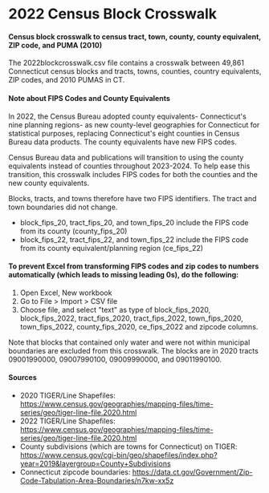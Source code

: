 # 2022 Census Block Crosswalk

#### Census block crosswalk to census tract, town, county, county equivalent, ZIP code, and PUMA (2010)

The 2022blockcrosswalk.csv file contains a crosswalk between 49,861 Connecticut census blocks and tracts, towns, counties, country equivalents, ZIP codes, and 2010 PUMAS in CT. 

#### Note about FIPS Codes and County Equivalents
In 2022, the Census Bureau adopted county equivalents- Connecticut's nine planning regions- as new county-level geographies for Connecticut for statistical purposes, replacing Connecticut's eight counties in Census Bureau data products. The county equivalents have new FIPS codes.

Census Bureau data and publications will transition to using the county equivalents instead of counties throughout 2023-2024. To help ease this transition, this crosswalk includes FIPS codes for both the counties and the new county equivalents.

Blocks, tracts, and towns therefore have two FIPS identifiers. The tract and town boundaries did not change.
- block_fips_20, tract_fips_20, and town_fips_20 include the FIPS code from its county (county_fips_20)
- block_fips_22, tract_fips_22, and town_fips_22 include the FIPS code from its county equivalent/planning region (ce_fips_22)

#### To prevent Excel from transforming FIPS codes and zip codes to numbers automatically (which leads to missing leading 0s), do the following:
1. Open Excel, New workbook
2. Go to File > Import > CSV file
3. Choose file, and select "text" as type of block_fips_2020, block_fips_2022, tract_fips_2020, tract_fips_2022, town_fips_2020, town_fips_2022, county_fips_2020, ce_fips_2022 and zipcode columns.

Note that blocks that contained only water and were not within municipal boundaries are excluded from this crosswalk. The blocks are in 2020 tracts 09001990000, 09007990100, 09009990000, and 09011990100.

#### Sources
- 2020 TIGER/Line Shapefiles: https://www.census.gov/geographies/mapping-files/time-series/geo/tiger-line-file.2020.html
- 2022 TIGER/Line Shapefiles: https://www.census.gov/geographies/mapping-files/time-series/geo/tiger-line-file.2020.html
- County subdivisions (which are towns for Connecticut) on TIGER: https://www.census.gov/cgi-bin/geo/shapefiles/index.php?year=2019&layergroup=County+Subdivisions
- Connecticut zipcode boundaries: https://data.ct.gov/Government/Zip-Code-Tabulation-Area-Boundaries/n7kw-xx5z
